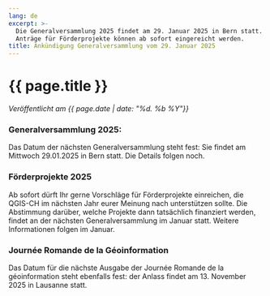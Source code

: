 ```yaml
---
lang: de
excerpt: >-
  Die Generalversammlung 2025 findet am 29. Januar 2025 in Bern statt.
  Anträge für Förderprojekte können ab sofort eingereicht werden.
title: Ankündigung Generalversammlung vom 29. Januar 2025
---
```


# {{ page.title }}

*Veröffentlicht am {{ page.date | date: "%d. %b %Y"}}*

### Generalversammlung 2025:
Das Datum der nächsten Generalversammlung steht fest: Sie findet am Mittwoch 29.01.2025 in Bern statt. Die Details folgen noch.

### Förderprojekte 2025

Ab sofort dürft Ihr gerne Vorschläge für Förderprojekte einreichen, die QGIS-CH im nächsten Jahr eurer Meinung nach unterstützen sollte.
Die Abstimmung darüber, welche Projekte dann tatsächlich finanziert werden, findet an der nächsten Generalversammlung im Januar statt.
Weitere Informationen folgen im Januar. 

### Journée Romande de la Géoinformation

Das Datum für die nächste Ausgabe der Journée Romande de la géoinformation steht ebenfalls fest: der Anlass findet am 13. November 2025 in Lausanne statt.
